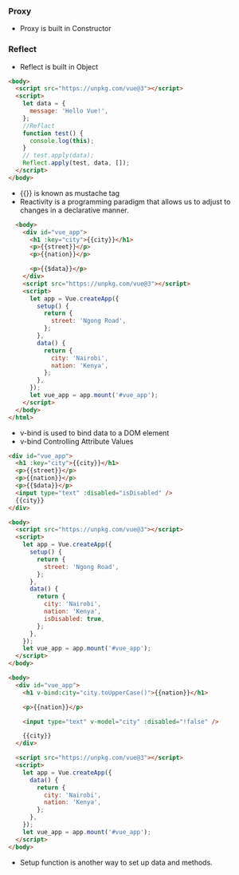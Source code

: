### Proxy

- Proxy is built in Constructor

### Reflect

- Reflect is built in Object

```html
<body>
  <script src="https://unpkg.com/vue@3"></script>
  <script>
    let data = {
      message: 'Hello Vue!',
    };
    //Reflact
    function test() {
      console.log(this);
    }
    // test.apply(data);
    Reflect.apply(test, data, []);
  </script>
</body>
```

- {{}} is known as mustache tag
- Reactivity is a programming paradigm that allows us to adjust to changes in a declarative manner.

```html
  <body>
    <div id="vue_app">
      <h1 :key="city">{{city}}</h1>
      <p>{{street}}</p>
      <p>{{nation}}</p>

      <p>{{$data}}</p>
    </div>
    <script src="https://unpkg.com/vue@3"></script>
    <script>
      let app = Vue.createApp({
        setup() {
          return {
            street: 'Ngong Road',
          };
        },
        data() {
          return {
            city: 'Nairobi',
            nation: 'Kenya',
          };
        },
      });
      let vue_app = app.mount('#vue_app');
    </script>
  </body>
</html>
```

- v-bind is used to bind data to a DOM element
- v-bind Controlling Attribute Values

```html
<div id="vue_app">
  <h1 :key="city">{{city}}</h1>
  <p>{{street}}</p>
  <p>{{nation}}</p>
  <p>{{$data}}</p>
  <input type="text" :disabled="isDisabled" />
  {{city}}
</div>

<body>
  <script src="https://unpkg.com/vue@3"></script>
  <script>
    let app = Vue.createApp({
      setup() {
        return {
          street: 'Ngong Road',
        };
      },
      data() {
        return {
          city: 'Nairobi',
          nation: 'Kenya',
          isDisabled: true,
        };
      },
    });
    let vue_app = app.mount('#vue_app');
  </script>
</body>
```

```html
<body>
  <div id="vue_app">
    <h1 v-bind:city="city.toUpperCase()">{{nation}}</h1>

    <p>{{nation}}</p>

    <input type="text" v-model="city" :disabled="!false" />

    {{city}}
  </div>

  <script src="https://unpkg.com/vue@3"></script>
  <script>
    let app = Vue.createApp({
      data() {
        return {
          city: 'Nairobi',
          nation: 'Kenya',
        };
      },
    });
    let vue_app = app.mount('#vue_app');
  </script>
</body>
```

- Setup function is another way to set up data and methods.
